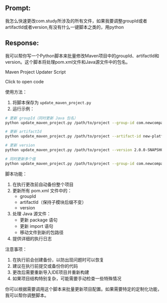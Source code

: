 ## Prompt:
我怎么快速更改com.study所涉及的所有文件，如果我要调整groupId或者artifactId或者version,有没有什么一键脚本之类的，用python

## Response:
我可以帮你写一个Python脚本来批量修改Maven项目中的groupId、artifactId和version。这个脚本将处理pom.xml文件和Java源文件中的包名。

Maven Project Updater Script

Click to open code

使用方法：

1.  将脚本保存为 `update_maven_project.py`
2.  运行示例：

```bash
# 更新 groupId（同时更新 Java 包名）
python update_maven_project.py /path/to/project --group-id com.newcompany --old-group-id com.study

# 更新 artifactId
python update_maven_project.py /path/to/project --artifact-id new-platform

# 更新 version
python update_maven_project.py /path/to/project --version 2.0.0-SNAPSHOT

# 同时更新多个值
python update_maven_project.py /path/to/project --group-id com.newcompany --artifact-id new-platform --version 2.0.0-SNAPSHOT --old-group-id com.study
```

脚本功能：

1.  在执行更改前自动备份整个项目
2.  更新所有 pom.xml 文件中的：
    *   groupId
    *   artifactId（保持子模块后缀不变）
    *   version
3.  处理 Java 源文件：
    *   更新 package 语句
    *   更新 import 语句
    *   移动文件到新的包路径
4.  提供详细的执行日志

注意事项：

1.  在执行前会创建备份，以防出现问题时可以恢复
2.  建议在执行前提交或备份你的代码
3.  更改后需要重新导入IDE项目并重新构建
4.  如果项目结构特别复杂，可能需要手动检查一些特殊情况

你可以根据需要调用这个脚本来批量更新项目配置。如果需要特定的定制化功能，我可以帮你调整脚本。


